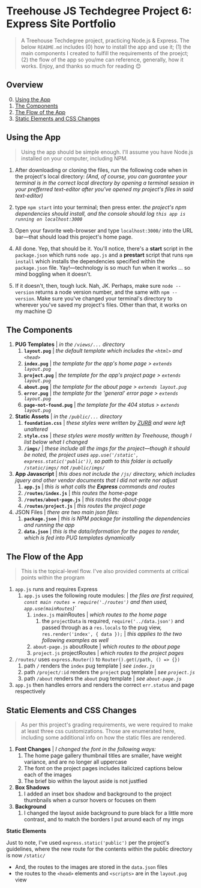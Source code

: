 # Treehouse JS Techdegree Project 6: Express Site Portfolio
> A Treehouse Techdegree project, practicing Node.js & Express. The below `README.md` includes (0) how to install the app and use it; (1) the main components I created to fulfill the requirements of the proejct; (2) the flow of the app so you/me can reference, generally, how it works. Enjoy, and thanks so much for reading :blush: 

## Overview 
0. [Using the App](#using-the-app)
1. [The Components](#the-components)
2. [The Flow of the App](#the-flow-of-the-app)
3. [Static Elements and CSS Changes](#static-elements-and-css-changes)

## Using the App
> Using the app should be simple enough. I'll assume you have Node.js installed on your computer, including NPM. 

1. After downloading or cloning the files, run the following code when in the project's local directory: *(And, of course, you can guarantee your terminal is in the correct local directory by opening a terminal session in your prefferred text-editor after you've opened my project's files in said text-editor)*

2. type `npm start` into your terminal; then press enter. *the project's npm dependencies should install, and the console should log `this app is running on localhost:3000`*

3. Open your favorite web-browser and type `localhost:3000/` into the URL bar&mdash;that should load this project's home page.

4. All done. Yep, that should be it. You'll notice, there's a **start** script in the `package.json` which runs `node app.js` and a **prestart** script that runs `npm install` which installs the dependencies specified within the `package.json` file. Yay!&mdash;technology is so much fun when it works ... so mind boggling when it doesn't.

5. If it doesn't, then, tough luck. Nah, JK. Perhaps, make sure `node --version` returns a node version number, and the same with `npm --version`. Make sure you've changed your terminal's directory to wherever you've saved my project's files. Other than that, it works on my machine :wink:

## The Components
1. **PUG Templates** | *in the `/views/...` directory*
    1. **`layout.pug`** | *the default template which includes the `<html>` and `<head>`* 
    2. **`index.pug`** | *the template for the app's home page > `extends layout.pug`*
    3. **`project.pug`** | *the template for the app's project page > `extends layout.pug`*
    4. **`about.pug`** | *the template for the about page > `extends layout.pug`*
    5. **`error.pug`** | *the template for the 'general' error page > `extends layout.pug`*
    6. **`page-not-found.pug`** | *the template for the 404 status > `extends layout.pug`*
2. **Static Assets** | *in the `/public/...` directory*
    1. **`foundation.css`** | *these styles were written by [ZURB](http://foundation.zurb.com) and were left unaltered*
    2. **`style.css`** | *these styles were mostly written by Treehouse, though I list below what I changed*
    3. **`/imgs/`** | *these include all the imgs for the project&mdash;though it should be noted, the project uses `app.use('/static', express.static('public'))`, so path to this folder is actually `/static/imgs/` not `/public/imgs/`*
3. **App Javascript** | *this does not include the `/js/` directory, which includes jquery and other vendor documents that I did not write nor adjust*
    1. **`app.js`** | *this is what calls the ***Express*** commands and routes*
    2. **`/routes/index.js`** | *this routes the home-page*
    3. **`/routes/about-page.js`** | *this routes the about-page*
    4. **`/routes/project.js`** | *this routes the project page*
4. JSON Files | *there are two main json files:*
    1. **`package.json`** | *this is NPM package for installing the dependencies and running the app* 
    2. **`data.json`** | *this is the data/information for the pages to render, which is fed into PUG templates dynamically* 


## The Flow of the App 
> This is the topical-level flow. I've also provided comments at critical points within the program

1. `app.js` runs and requires Express 
    1. `app.js` uses the following route modules: | *the files are first required, `const main routes = require('./routes')` and then used, `app.use(mainRoutes`)`*
        1. `index.js` mainRoutes | *which routes to the home page*
            1. the `projectData` is required, `require('../data.json')` and passed through as a `res.locals` to the pug view, `res.render('index', { data });` | *this applies to the two following examples as well*
        2. `about-page.js` aboutRoute | *which routes to the about page*
        3. `project.js` projectRoutes | *which routes to the project pages*
2. `/routes/` uses `express.Router()` to `Router().get(/path, () => {})`
    1. path `/` renders the `index` pug template | *see `index.js`*
    2. path `/project/:id` renders the `project` pug template | *see `project.js`*
    3. path `/about` renders the `about` pug template | *see `about-page.js`*
3. `app.js` then handles errors and renders the correct `err.status` and page respectively
    
## Static Elements and CSS Changes 
> As per this project's grading requirements, we were required to make at least three css customizations. Those are enumerated here, including some additional info on how the static files are rendered. 

1. **Font Changes** | *I changed the font in the following ways:*
    1. The home page gallery thumbnail titles are smaller, have weight variance, and are no longer all uppercase
    2. The font on the project pages includes italicized captions below each of the images
    3. The brief bio within the layout aside is not justfied
2. **Box Shadows**
    1. I added an inset box shadow and background to the project thumbnails when a cursor hovers or focuses on them
3. **Background**
    1. I changed the layout aside background to pure black for a little more contrast, and to match the borders I put around each of my imgs

**Static Elements** 

Just to note, I've used `express.static('public')` per the project's guidelines, where the new route for the contents within the public directory is now `/static/` 
- And, the routes to the images are stored in the `data.json` files
- the routes to the `<head>` elements and `<scripts>` are in the `layout.pug` view